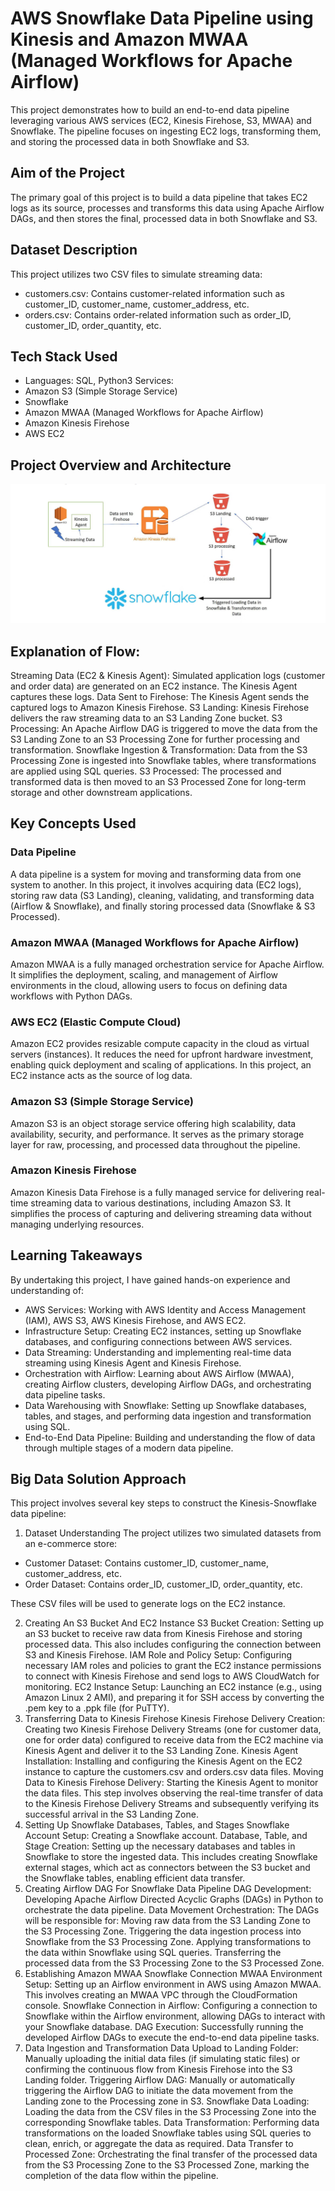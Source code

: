 # AWS Snowflake Data Pipeline using Kinesis and Amazon MWAA (Managed Workflows for Apache Airflow)
This project demonstrates how to build an end-to-end data pipeline leveraging various AWS services (EC2, Kinesis Firehose, S3, MWAA) and Snowflake. The pipeline focuses on ingesting EC2 logs, transforming them, and storing the processed data in both Snowflake and S3.

## Aim of the Project
The primary goal of this project is to build a data pipeline that takes EC2 logs as its source, processes and transforms this data using Apache Airflow DAGs, and then stores the final, processed data in both Snowflake and S3.

## Dataset Description
This project utilizes two CSV files to simulate streaming data:
+ customers.csv: Contains customer-related information such as customer_ID, customer_name, customer_address, etc.
+ orders.csv: Contains order-related information such as order_ID, customer_ID, order_quantity, etc.

## Tech Stack Used
+ Languages: SQL, Python3
Services:
+ Amazon S3 (Simple Storage Service)
+ Snowflake
+ Amazon MWAA (Managed Workflows for Apache Airflow)
+ Amazon Kinesis Firehose
+ AWS EC2

## Project Overview and Architecture
![Architecture Diagram](Architecture.png)

## Explanation of Flow:

Streaming Data (EC2 & Kinesis Agent): Simulated application logs (customer and order data) are generated on an EC2 instance. The Kinesis Agent captures these logs.
Data Sent to Firehose: The Kinesis Agent sends the captured logs to Amazon Kinesis Firehose.
S3 Landing: Kinesis Firehose delivers the raw streaming data to an S3 Landing Zone bucket.
S3 Processing: An Apache Airflow DAG is triggered to move the data from the S3 Landing Zone to an S3 Processing Zone for further processing and transformation.
Snowflake Ingestion & Transformation: Data from the S3 Processing Zone is ingested into Snowflake tables, where transformations are applied using SQL queries.
S3 Processed: The processed and transformed data is then moved to an S3 Processed Zone for long-term storage and other downstream applications.

## Key Concepts Used
### Data Pipeline
A data pipeline is a system for moving and transforming data from one system to another. In this project, it involves acquiring data (EC2 logs), storing raw data (S3 Landing), cleaning, validating, and transforming data (Airflow & Snowflake), and finally storing processed data (Snowflake & S3 Processed).

### Amazon MWAA (Managed Workflows for Apache Airflow)
Amazon MWAA is a fully managed orchestration service for Apache Airflow. It simplifies the deployment, scaling, and management of Airflow environments in the cloud, allowing users to focus on defining data workflows with Python DAGs.

### AWS EC2 (Elastic Compute Cloud)
Amazon EC2 provides resizable compute capacity in the cloud as virtual servers (instances). It reduces the need for upfront hardware investment, enabling quick deployment and scaling of applications. In this project, an EC2 instance acts as the source of log data.

### Amazon S3 (Simple Storage Service)
Amazon S3 is an object storage service offering high scalability, data availability, security, and performance. It serves as the primary storage layer for raw, processing, and processed data throughout the pipeline.

### Amazon Kinesis Firehose
Amazon Kinesis Data Firehose is a fully managed service for delivering real-time streaming data to various destinations, including Amazon S3. It simplifies the process of capturing and delivering streaming data without managing underlying resources.

## Learning Takeaways
By undertaking this project, I have gained hands-on experience and understanding of:

+ AWS Services: Working with AWS Identity and Access Management (IAM), AWS S3, AWS Kinesis Firehose, and AWS EC2.
+ Infrastructure Setup: Creating EC2 instances, setting up Snowflake databases, and configuring connections between AWS services.
+ Data Streaming: Understanding and implementing real-time data streaming using Kinesis Agent and Kinesis Firehose.
+ Orchestration with Airflow: Learning about AWS Airflow (MWAA), creating Airflow clusters, developing Airflow DAGs, and orchestrating data pipeline tasks.
+ Data Warehousing with Snowflake: Setting up Snowflake databases, tables, and stages, and performing data ingestion and transformation using SQL.
+ End-to-End Data Pipeline: Building and understanding the flow of data through multiple stages of a modern data pipeline.

## Big Data Solution Approach
This project involves several key steps to construct the Kinesis-Snowflake data pipeline:

1. Dataset Understanding
The project utilizes two simulated datasets from an e-commerce store:

+ Customer Dataset: Contains customer_ID, customer_name, customer_address, etc.
+ Order Dataset: Contains order_ID, customer_ID, order_quantity, etc.
  
These CSV files will be used to generate logs on the EC2 instance.

2. Creating An S3 Bucket And EC2 Instance
S3 Bucket Creation: Setting up an S3 bucket to receive raw data from Kinesis Firehose and storing processed data. This also includes configuring the connection between S3 and Kinesis Firehose.
IAM Role and Policy Setup: Configuring necessary IAM roles and policies to grant the EC2 instance permissions to connect with Kinesis Firehose and send logs to AWS CloudWatch for monitoring.
EC2 Instance Setup: Launching an EC2 instance (e.g., using Amazon Linux 2 AMI), and preparing it for SSH access by converting the .pem key to a .ppk file (for PuTTY).
3. Transferring Data to Kinesis Firehose
Kinesis Firehose Delivery Creation: Creating two Kinesis Firehose Delivery Streams (one for customer data, one for order data) configured to receive data from the EC2 machine via Kinesis Agent and deliver it to the S3 Landing Zone.
Kinesis Agent Installation: Installing and configuring the Kinesis Agent on the EC2 instance to capture the customers.csv and orders.csv data files.
Moving Data to Kinesis Firehose Delivery: Starting the Kinesis Agent to monitor the data files. This step involves observing the real-time transfer of data to the Kinesis Firehose Delivery Streams and subsequently verifying its successful arrival in the S3 Landing Zone.
4. Setting Up Snowflake Databases, Tables, and Stages
Snowflake Account Setup: Creating a Snowflake account.
Database, Table, and Stage Creation: Setting up the necessary databases and tables in Snowflake to store the ingested data. This includes creating Snowflake external stages, which act as connectors between the S3 bucket and the Snowflake tables, enabling efficient data transfer.
5. Creating Airflow DAG For Snowflake Data Pipeline
DAG Development: Developing Apache Airflow Directed Acyclic Graphs (DAGs) in Python to orchestrate the data pipeline.
Data Movement Orchestration: The DAGs will be responsible for:
Moving raw data from the S3 Landing Zone to the S3 Processing Zone.
Triggering the data ingestion process into Snowflake from the S3 Processing Zone.
Applying transformations to the data within Snowflake using SQL queries.
Transferring the processed data from the S3 Processing Zone to the S3 Processed Zone.
6. Establishing Amazon MWAA Snowflake Connection
MWAA Environment Setup: Setting up an Airflow environment in AWS using Amazon MWAA. This involves creating an MWAA VPC through the CloudFormation console.
Snowflake Connection in Airflow: Configuring a connection to Snowflake within the Airflow environment, allowing DAGs to interact with your Snowflake database.
DAG Execution: Successfully running the developed Airflow DAGs to execute the end-to-end data pipeline tasks.
7. Data Ingestion and Transformation
Data Upload to Landing Folder: Manually uploading the initial data files (if simulating static files) or confirming the continuous flow from Kinesis Firehose into the S3 Landing folder.
Triggering Airflow DAG: Manually or automatically triggering the Airflow DAG to initiate the data movement from the Landing zone to the Processing zone in S3.
Snowflake Data Loading: Loading the data from the CSV files in the S3 Processing Zone into the corresponding Snowflake tables.
Data Transformation: Performing data transformations on the loaded Snowflake tables using SQL queries to clean, enrich, or aggregate the data as required.
Data Transfer to Processed Zone: Orchestrating the final transfer of the processed data from the S3 Processing Zone to the S3 Processed Zone, marking the completion of the data flow within the pipeline.
